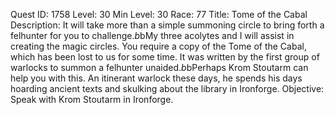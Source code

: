 Quest ID: 1758
Level: 30
Min Level: 30
Race: 77
Title: Tome of the Cabal
Description: It will take more than a simple summoning circle to bring forth a felhunter for you to challenge.$b$bMy three acolytes and I will assist in creating the magic circles. You require a copy of the Tome of the Cabal, which has been lost to us for some time. It was written by the first group of warlocks to summon a felhunter unaided.$b$bPerhaps Krom Stoutarm can help you with this. An itinerant warlock these days, he spends his days hoarding ancient texts and skulking about the library in Ironforge.
Objective: Speak with Krom Stoutarm in Ironforge.
